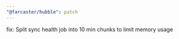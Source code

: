 ```yaml
---
"@farcaster/hubble": patch
---
```


fix: Split sync health job into 10 min chunks to limit memory usage
